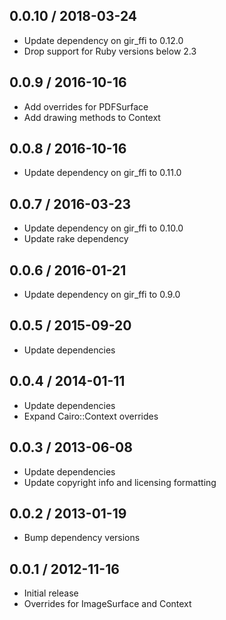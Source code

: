 ## 0.0.10 / 2018-03-24

* Update dependency on gir_ffi to 0.12.0
* Drop support for Ruby versions below 2.3

## 0.0.9 / 2016-10-16

* Add overrides for PDFSurface
* Add drawing methods to Context

## 0.0.8 / 2016-10-16

* Update dependency on gir_ffi to 0.11.0

## 0.0.7 / 2016-03-23

* Update dependency on gir_ffi to 0.10.0
* Update rake dependency

## 0.0.6 / 2016-01-21

* Update dependency on gir_ffi to 0.9.0

## 0.0.5 / 2015-09-20

* Update dependencies

## 0.0.4 / 2014-01-11

* Update dependencies
* Expand Cairo::Context overrides

## 0.0.3 / 2013-06-08

* Update dependencies
* Update copyright info and licensing formatting

## 0.0.2 / 2013-01-19

* Bump dependency versions

## 0.0.1 / 2012-11-16

* Initial release
* Overrides for ImageSurface and Context
